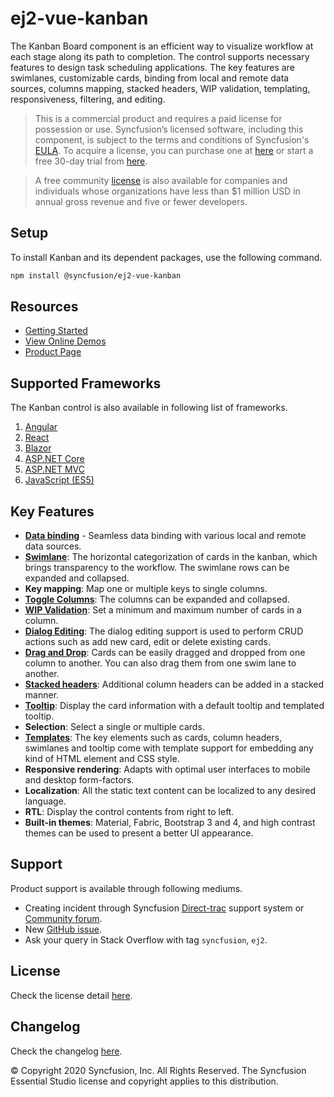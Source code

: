 # ej2-vue-kanban

The Kanban Board component is an efficient way to visualize workflow at each stage along its path to completion. The control supports necessary features to design task scheduling applications. The key features are swimlanes, customizable cards, binding from local and remote data sources, columns mapping, stacked headers, WIP validation, templating, responsiveness, filtering, and editing.

> This is a commercial product and requires a paid license for possession or use. Syncfusion’s licensed software, including this component, is subject to the terms and conditions of Syncfusion's [EULA](https://www.syncfusion.com/eula/es/). To acquire a license, you can purchase one at [here](https://www.syncfusion.com/sales/products) or start a free 30-day trial from [here](https://www.syncfusion.com/account/manage-trials/start-trials).

> A free community [license](https://www.syncfusion.com/products/communitylicense) is also available for companies and individuals whose organizations have less than $1 million USD in annual gross revenue and five or fewer developers.

## Setup

To install Kanban and its dependent packages, use the following command.

```sh
npm install @syncfusion/ej2-vue-kanban
```

## Resources

* [Getting Started](https://ej2.syncfusion.com/vue/documentation/kanban/getting-started/index.html)
* [View Online Demos](https://ej2.syncfusion.com/vue/demos/#/material/kanban/overview.html)
* [Product Page](https://www.syncfusion.com/vue-ui-components/vue-kanban-board)

## Supported Frameworks

The Kanban control is also available in following list of frameworks.

1. [Angular](https://www.syncfusion.com/angular-ui-components/angular-kanban-board)
2. [React](https://www.syncfusion.com/react-ui-components/react-kanban-board)
3. [Blazor](https://www.syncfusion.com/blazor-components/blazor-kanban-board)
4. [ASP.NET Core](https://www.syncfusion.com/aspnet-core-ui-controls/kanban-board)
5. [ASP.NET MVC](https://www.syncfusion.com/aspnet-mvc-ui-controls/kanban-board)
6. [JavaScript (ES5)](https://www.syncfusion.com/javascript-ui-controls/js-kanban-board)

## Key Features

* [**Data binding**](https://ej2.syncfusion.com/vue/demos/#/material/kanban/remote-data.html) - Seamless data binding with various local and remote data sources.
* [**Swimlane**](https://ej2.syncfusion.com/vue/demos/#/material/kanban/swimlane.html): The horizontal categorization of cards in the kanban, which brings transparency to the workflow. The swimlane rows can be expanded and collapsed.
* **Key mapping**: Map one or multiple keys to single columns.
* [**Toggle Columns**](https://ej2.syncfusion.com/vue/demos/#/material/kanban/toggle-columns.html): The columns can be expanded and collapsed.
* [**WIP Validation**](https://ej2.syncfusion.com/vue/demos/#/material/kanban/wip-validation.html): Set a minimum and maximum number of cards in a column.
* [**Dialog Editing**](https://ej2.syncfusion.com/vue/demos/#/material/kanban/dialog-editing.html): The dialog editing support is used to perform CRUD actions such as add new card, edit or delete existing cards.
* [**Drag and Drop**](https://ej2.syncfusion.com/vue/demos/#/material/kanban/overview.html): Cards can be easily dragged and dropped from one column to another. You can also drag them from one swim lane to another.
* [**Stacked headers**](https://ej2.syncfusion.com/vue/demos/#/material/kanban/stacked-header.html): Additional column headers can be added in a stacked manner.
* [**Tooltip**](https://ej2.syncfusion.com/vue/demos/#/material/kanban/tooltip-template.html): Display the card information with a default tooltip and templated tooltip.
* **Selection**: Select a single or multiple cards.
* [**Templates**](https://ej2.syncfusion.com/vue/demos/#/material/kanban/card-template.html): The key elements such as cards, column headers, swimlanes and tooltip come with template support for embedding any kind of HTML element and CSS style.
* **Responsive rendering**: Adapts with optimal user interfaces to mobile and desktop form-factors.
* **Localization**: All the static text content can be localized to any desired language.
* **RTL**: Display the control contents from right to left.
* **Built-in themes**: Material, Fabric, Bootstrap 3 and 4, and high contrast themes can be used to present a better UI appearance.

## Support

Product support is available through following mediums.

* Creating incident through Syncfusion [Direct-trac](https://www.syncfusion.com/support/directtrac/incidents) support system or [Community forum](https://www.syncfusion.com/forums/essential-js2).
* New [GitHub issue](https://github.com/syncfusion/ej2-vue-ui-components/issues/new).
* Ask your query in Stack Overflow with tag `syncfusion`, `ej2`.

## License

Check the license detail [here](https://github.com/syncfusion/ej2-vue-ui-components/blob/master/license).

## Changelog

Check the changelog [here](https://ej2.syncfusion.com/vue/documentation/release-notes).

© Copyright 2020 Syncfusion, Inc. All Rights Reserved. The Syncfusion Essential Studio license and copyright applies to this distribution.
